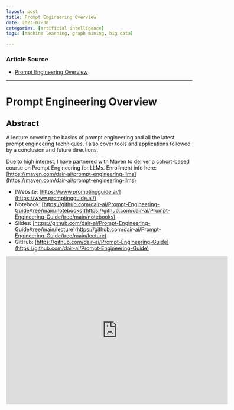 ```yaml
---
layout: post
title: Prompt Engineering Overview
date: 2023-07-30
categories: [artificial intelligence]
tags: [machine learning, graph mining, big data]

---
```


### Article Source

* [Prompt Engineering Overview](https://www.youtube.com/watch?v=dOxUroR57xs)


---

# Prompt Engineering Overview

## Abstract

A lecture covering the basics of prompt engineering and all the latest prompt engineering techniques. I also cover tools and applications followed by a conclusion and future directions.

Due to high interest, I have partnered with Maven to deliver a cohort-based course on Prompt Engineering for LLMs. Enrollment info here: [https://maven.com/dair-ai/prompt-engineering-llms](https://maven.com/dair-ai/prompt-engineering-llms)

* [Website: [https://www.promptingguide.ai/](https://www.promptingguide.ai/)
* Notebook: [https://github.com/dair-ai/Prompt-Engineering-Guide/tree/main/notebooks](https://github.com/dair-ai/Prompt-Engineering-Guide/tree/main/notebooks)
* Slides: [https://github.com/dair-ai/Prompt-Engineering-Guide/tree/main/lecture](https://github.com/dair-ai/Prompt-Engineering-Guide/tree/main/lecture)
* GitHub: [https://github.com/dair-ai/Prompt-Engineering-Guide](https://github.com/dair-ai/Prompt-Engineering-Guide)

<iframe width="600" height="400" src="https://www.youtube.com/embed/dOxUroR57xs" title="YouTube video player" frameborder="0" allow="accelerometer; autoplay; clipboard-write; encrypted-media; gyroscope; picture-in-picture; web-share" allowfullscreen></iframe>
